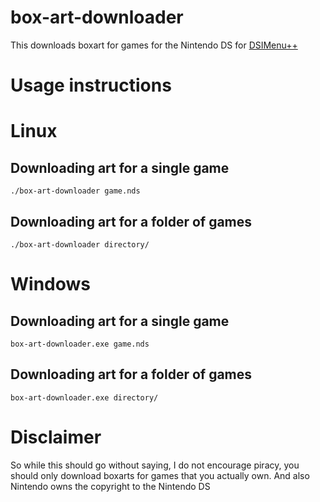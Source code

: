 # box-art-downloader
This downloads boxart for games for the Nintendo DS for [DSIMenu++](https://github.com/Robz8/DSiMenuPlusPlus)

# Usage instructions

# Linux
## Downloading art for a single game
`` ./box-art-downloader game.nds ``


## Downloading art for a folder of games
`` ./box-art-downloader directory/ ``

# Windows
## Downloading art for a single game
`` box-art-downloader.exe game.nds ``


## Downloading art for a folder of games
`` box-art-downloader.exe directory/ ``


# Disclaimer

So while this should go without saying, I do not encourage piracy, you should only download boxarts for games that you actually own. And also Nintendo owns the copyright to the Nintendo DS
